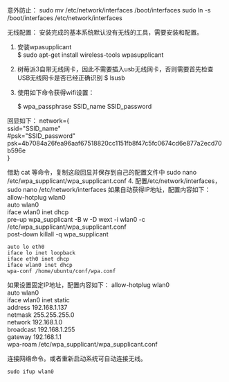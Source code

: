意外防止：
	sudo mv /etc/network/interfaces /boot/interfaces
	sudo ln -s /boot/interfaces /etc/network/interfaces

无线配置：
安装完成的基本系统默认没有无线的工具，需要安装和配置。   
1. 安装wpasupplicant  
	$ sudo apt-get install wireless-tools wpasupplicant 
2. 树莓派3自带无线网卡，因此不需要插入usb无线网卡，否则需要首先检查USB无线网卡是否已经正确识别 
	$ lsusb 
3. 使用如下命令获得wifi设置： 

	$ wpa_passphrase SSID_name SSID_password 

回显如下：
    network={  
        ssid="SSID_name"  
        #psk="SSID_password" 
        psk=4b7084a26fea96aaf67518820cc1151fb8f47c5fc0674cd6e877a2ecd70b596e  
	}  

借助 cat 等命令，复制这段回显并保存到自己的配置文件中 
	sudo nano /etc/wpa_supplicant/wpa_supplicant.conf 
4. 配置/etc/network/interfaces， 
	sudo nano /etc/network/interfaces 
	如果自动获得IP地址，配置内容如下：
	allow-hotplug wlan0  
	auto wlan0  
	iface wlan0 inet dhcp  
	pre-up wpa_supplicant -B w -D wext -i wlan0 -c /etc/wpa_supplicant/wpa_supplicant.conf  
	post-down killall -q wpa_supplicant

    auto lo eth0
	iface lo inet loopback
	iface eth0 inet dhcp
	iface wlan0 inet dhcp
	wpa-conf /home/ubuntu/conf/wpa.conf

如果设置固定IP地址，配置内容如下：
	allow-hotplug wlan0  
	auto wlan0  
	iface wlan0 inet static  
    address 192.168.1.137  
    netmask 255.255.255.0  
    network 192.168.1.0  
    broadcast 192.168.1.255  
    gateway 192.168.1.1  
    wpa-roam /etc/wpa_supplicant/wpa_supplicant.conf  

连接网络命令。或者重新启动系统可自动连接无线。

	sudo ifup wlan0 